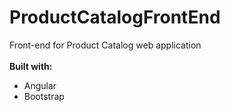 # ProductCatalogFrontEnd

Front-end for Product Catalog web application
<br>
<br>
<b>Built with:</b>
<ul>
  <li>Angular</li>
  <li>Bootstrap</li>
 </ul>
